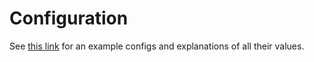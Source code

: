 # Configuration

See [this link](https://github.com/TerrorByteTW/Honeypot/wiki/Example-Config) for an example configs and explanations of
all their values.